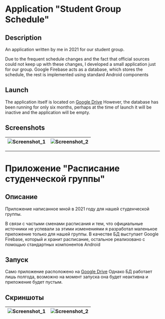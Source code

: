 # Application "Student Group Schedule"
## Description
An application written by me in 2021 for our student group.

Due to the frequent schedule changes and the fact that official sources could not keep up with these changes, I developed a small application just for our group.
Google Firebase acts as a database, which stores the schedule, the rest is implemented using standard Android components

## Launch
The application itself is located on [Google Drive](https://drive.google.com/file/d/1cQHPn2E4IbEKZvUAUpc6Pdaz4UE5LOTv/view?usp=drive_link)
However, the database has been running for only six months, perhaps at the time of launch it will be inactive and the application will be empty.

## Screenshots
|![Screenshot_1](https://github.com/SinRedempti0n/rasp-5821/assets/68812690/0d161283-b18e-44e5-82e9-a8c9bbfa0a20)|![Screenshot_2](https://github.com/SinRedempti0n/rasp-5821/assets/68812690/79bbf096-1b89-4e79-9db2-76d4e99cb073)|
|---|---|
---
# Приложение "Расписание студенческой группы"
## Описание
Приложение написанное мной в 2021 году для нашей студенческой группы.

В связи с частыми сменами расписания и тем, что официальные источники не успевали за этими изменениями я разработал маленькое приложение только для нашей группы.
В качестве БД выступает Google Firebase, который и хранит расписание, остальное реализовано с помощью стандартных компонентов Android

## Запуск
Само приложение расположено на [Google Drive](https://drive.google.com/file/d/1cQHPn2E4IbEKZvUAUpc6Pdaz4UE5LOTv/view?usp=drive_link)
Однако БД работает лишь полгода, возможно на момент запуска она будет неактивна и приложение будет пустым.

## Cкриншоты

|![Screenshot_1](https://github.com/SinRedempti0n/rasp-5821/assets/68812690/0d161283-b18e-44e5-82e9-a8c9bbfa0a20)|![Screenshot_2](https://github.com/SinRedempti0n/rasp-5821/assets/68812690/79bbf096-1b89-4e79-9db2-76d4e99cb073)|
|---|---|
